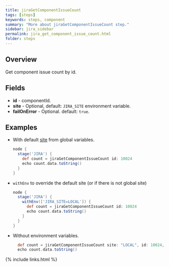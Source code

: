 ```yaml
---
title: jiraGetComponentIssueCount
tags: [steps]
keywords: steps, component
summary: "More about jiraGetComponentIssueCount step."
sidebar: jira_sidebar
permalink: jira_get_component_issue_count.html
folder: steps
---
```


## Overview

Get component issue count by id.

## Fields

* **id** - componentId.
* **site** - Optional, default: `JIRA_SITE` environment variable.
* **failOnError** - Optional. default: `true`.

## Examples

* With default [site](config#environment-variables) from global variables.

  ```groovy
  node {
    stage('JIRA') {
      def count = jiraGetComponentIssueCount id: 10024
      echo count.data.toString()
    }
  }
  ```
* `withEnv` to override the default site (or if there is not global site)

  ```groovy
  node {
    stage('JIRA') {
      withEnv(['JIRA_SITE=LOCAL']) {
        def count = jiraGetComponentIssueCount id: 10024
        echo count.data.toString()
      }
    }
  }
  ```
* Without environment variables.

  ```groovy
    def count = jiraGetComponentIssueCount site: "LOCAL", id: 10024, failOnError: false
    echo count.data.toString()
  ```
{% include links.html %}
